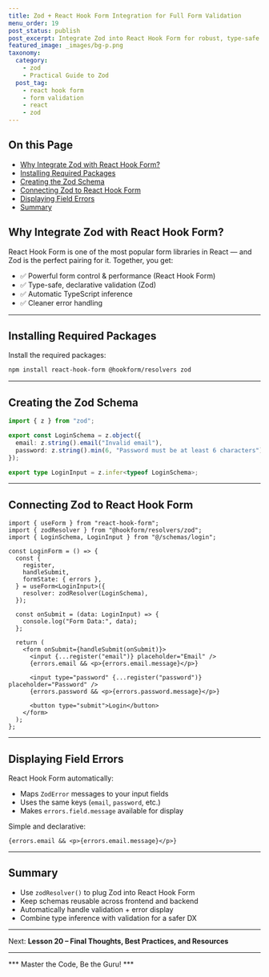 ```yaml
---
title: Zod + React Hook Form Integration for Full Form Validation
menu_order: 19
post_status: publish
post_excerpt: Integrate Zod into React Hook Form for robust, type-safe form validation.
featured_image: _images/bg-p.png
taxonomy:
  category:
    - zod
    - Practical Guide to Zod
  post_tag:
    - react hook form
    - form validation
    - react
    - zod
---
```


<div class="toc" markdown="1">

## On this Page

- [Why Integrate Zod with React Hook Form?](#why-integrate-zod-with-react-hook-form)
- [Installing Required Packages](#installing-required-packages)
- [Creating the Zod Schema](#creating-the-zod-schema)
- [Connecting Zod to React Hook Form](#connecting-zod-to-react-hook-form)
- [Displaying Field Errors](#displaying-field-errors)
- [Summary](#summary)

</div>

<div class="guru-main" markdown="1">

## Why Integrate Zod with React Hook Form?

React Hook Form is one of the most popular form libraries in React — and Zod is the perfect pairing for it. Together, you get:

- ✅ Powerful form control & performance (React Hook Form)
- ✅ Type-safe, declarative validation (Zod)
- ✅ Automatic TypeScript inference
- ✅ Cleaner error handling

---

## Installing Required Packages

Install the required packages:

```bash
npm install react-hook-form @hookform/resolvers zod
```

---

## Creating the Zod Schema

```ts
import { z } from "zod";

export const LoginSchema = z.object({
  email: z.string().email("Invalid email"),
  password: z.string().min(6, "Password must be at least 6 characters"),
});

export type LoginInput = z.infer<typeof LoginSchema>;
```

---

## Connecting Zod to React Hook Form

```tsx
import { useForm } from "react-hook-form";
import { zodResolver } from "@hookform/resolvers/zod";
import { LoginSchema, LoginInput } from "@/schemas/login";

const LoginForm = () => {
  const {
    register,
    handleSubmit,
    formState: { errors },
  } = useForm<LoginInput>({
    resolver: zodResolver(LoginSchema),
  });

  const onSubmit = (data: LoginInput) => {
    console.log("Form Data:", data);
  };

  return (
    <form onSubmit={handleSubmit(onSubmit)}>
      <input {...register("email")} placeholder="Email" />
      {errors.email && <p>{errors.email.message}</p>}

      <input type="password" {...register("password")} placeholder="Password" />
      {errors.password && <p>{errors.password.message}</p>}

      <button type="submit">Login</button>
    </form>
  );
};
```

---

## Displaying Field Errors

React Hook Form automatically:
- Maps `ZodError` messages to your input fields
- Uses the same keys (`email`, `password`, etc.)
- Makes `errors.field.message` available for display

Simple and declarative:

```tsx
{errors.email && <p>{errors.email.message}</p>}
```

---

## Summary

- Use `zodResolver()` to plug Zod into React Hook Form
- Keep schemas reusable across frontend and backend
- Automatically handle validation + error display
- Combine type inference with validation for a safer DX

---

Next: **Lesson 20 – Final Thoughts, Best Practices, and Resources**

---

*** Master the Code, Be the Guru! ***

</div>
